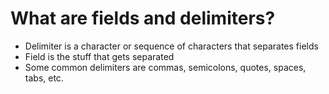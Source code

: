 # What are fields and delimiters?

* Delimiter is a character or sequence of characters that separates fields
* Field is the stuff that gets separated
* Some common delimiters are commas, semicolons, quotes, spaces, tabs, etc.

